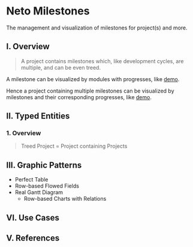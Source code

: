 # Neto Milestones

<!-- > 2020-01-15T12:05:58+0800 -->

The management and visualization of milestones for project(s) and more.

## I. Overview

> A project contains milestones
> which, like development cycles, are multiple,
> and can be even treed.

<!-- Principles/Strategies/Solutions -->
A milestone can be visualized by modules with progresses,
like [demo](#).

Hence a project containing multiple milestones can be visualized
by milestones and their corresponding progresses,
like [demo](#).

## II. Typed Entities


### 1. Overview

> Treed Project = Project containing Projects

## III. Graphic Patterns

- Perfect Table
- Row-based Flowed Fields
- Real Gantt Diagram
	- Row-based Charts with Relations

## VI. Use Cases

## V. References

